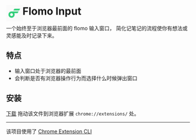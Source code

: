 # <img src="public/icons/icon_48.png" width="45" align="left"> Flomo Input

一个始终至于浏览器最前面的 flomo 输入窗口， 简化记笔记的流程使你有想法或灵感能及时记录下来。

## 特点

- 输入窗口处于浏览器的最前面
- 会判断是否有浏览器操作行为而选择什么时候弹出窗口

## 安装

[下载](https://github.com/ejacky/flomo-input/releases/tag/1.0.0) 拖动该文件到浏览器扩展 `chrome://extensions/` 处。



---

该项目使用了 [Chrome Extension CLI](https://github.com/dutiyesh/chrome-extension-cli)

